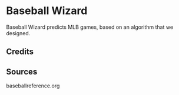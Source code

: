 # Baseball Wizard
Baseball Wizard predicts MLB games, based on an algorithm that we designed.



## Credits

## Sources
baseballreference.org
